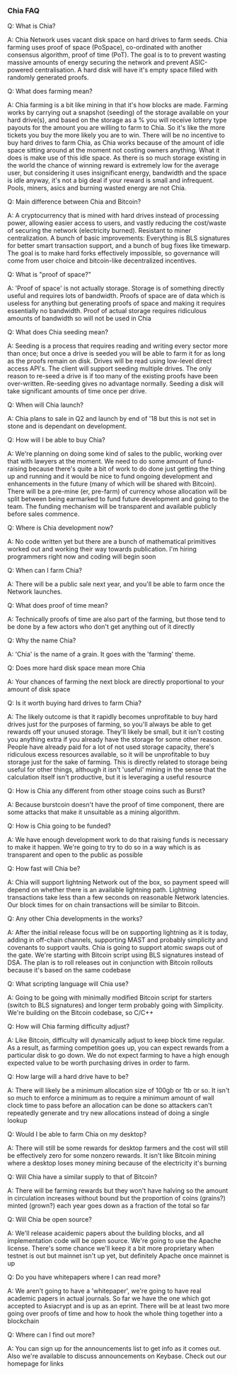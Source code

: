 ### Chia FAQ
Q: What is Chia?

A: Chia Network uses vacant disk space on hard drives to farm seeds. Chia farming uses proof of space (PoSpace), co-ordinated with another consensus algorithm, proof of time (PoT). The goal is to to prevent wasting massive amounts of energy securing the network and prevent ASIC-powered centralisation. A hard disk will have it's empty space filled with randomly generated proofs.



Q: What does farming mean?

A: Chia farming is a bit like mining in that it's how blocks are made. Farming works by carrying out a snapshot (seeding) of the storage available on your hard drive(s), and based on the storage as a % you will receive lottery type payouts for the amount you are willing to farm to Chia. So it's like the more tickets you buy the more likely you are to win. There will be no incentive to buy hard drives to farm Chia, as Chia works because of the amount of idle space sitting around at the moment not costing owners anything. What it does is make use of this idle space. As there is so much storage existing in the world the chance of winning reward is extremely low for the average user, but considering it uses insignificant energy, bandwidth and the space is idle anyway, it's not a big deal if your reward is small and infrequent. Pools, miners, asics and burning wasted energy are not Chia.



Q: Main difference between Chia and Bitcoin?

A: A cryptocurrency that is mined with hard drives instead of processing power, allowing easier access to users, and vastly reducing the cost/waste of securing the network (electricity burned).  Resistant to miner centralization. A bunch of basic improvements: Everything is BLS signatures for better smart transaction support, and a bunch of bug fixes like timewarp. The goal is to make hard forks effectively impossible, so governance will come from user choice and bitcoin-like decentralized incentives.



Q: What is "proof of space?"

A: 'Proof of space' is not actually storage. Storage is of something directly useful and requires lots of bandwidth. Proofs of space are of data which is useless for anything but generating proofs of space and making it requires essentially no bandwidth. Proof of actual storage requires ridiculous amounts of bandwidth so will not be used in Chia



Q: What does Chia seeding mean?

A: Seeding is a process that requires reading and writing every sector more than once; but once a drive is seeded you will be able to farm it for as long as the proofs remain on disk. Drives will be read using low-level direct access API's. The client will support seeding multiple drives. The only reason to re-seed a drive is if too many of the existing proofs have been over-written. Re-seeding gives no advantage normally. Seeding a disk will take significant amounts of time once per drive.



Q: When will Chia launch?

A: Chia plans to sale in Q2 and launch by end of '18 but this is not set in stone and is dependant on development.



Q: How will I be able to buy Chia?

A: We're planning on doing some kind of sales to the public, working over that with lawyers at the moment. We need to do some amount of fund-raising because there's quite a bit of work to do done just getting the thing up and running and it would be nice to fund ongoing development and enhancements in the future (many of which will be shared with Bitcoin). There will be a pre-mine (er, pre-farm) of currency whose allocation will be split between being earmarked to fund future development and going to the team. The funding mechanism will be transparent and available publicly before sales commence.



Q: Where is Chia development now?

A: No code written yet but there are a bunch of mathematical primitives worked out and working their way towards publication. I'm hiring programmers right now and coding will begin soon



Q: When can I farm Chia?

A: There will be a public sale next year, and you'll be able to farm once the Network launches.



Q: What does proof of time mean?

A: Technically proofs of time are also part of the farming, but those tend to be done by a few actors who don't get anything out of it directly



Q: Why the name Chia?

A: 'Chia' is the name of a grain. It goes with the 'farming' theme. 



Q: Does more hard disk space mean more Chia

A: Your chances of farming the next block are directly proportional to your amount of disk space



Q: Is it worth buying hard drives to farm Chia?

A: The likely outcome is that it rapidly becomes unprofitable to buy hard drives just for the purposes of farming, so you'll always be able to get rewards off your unused storage. They'll likely be small, but it isn't costing you anything extra if you already have the storage for some other reason. People have already paid for a lot of not used storage capacity, there's ridiculous excess resources available, so it will be unprofitable to buy storage just for the sake of farming. This is directly related to storage being useful for other things, although it isn't 'useful' mining in the sense that the calculation itself isn't productive, but it is leveraging a useful resource



Q: How is Chia any different from other stoage coins such as Burst?

A: Because burstcoin doesn't have the proof of time component, there are some attacks that make it unsuitable as a mining algorithm.



Q: How is Chia  going to be funded?

A: We have enough development work to do that raising funds is necessary to make it happen. We're going to try to do so in a way which is as transparent and open to the public as possible



Q: How fast will Chia be?

A: Chia will support lightning Network out of the box, so payment speed will depend on whether there is an available lightning path. Lightning transactions take less than a few seconds on reasonable Network latencies. Our block times for on chain transactions will be similar to Bitcoin.



Q: Any other Chia developments in the works?

A: After the initial release focus will be on supporting lightning as it is today, adding in off-chain channels, supporting MAST and probably simplicity and covenants to support vaults. Chia is going to support atomic swaps out of the gate. We're starting with Bitcoin script using BLS signatures instead of DSA. The plan is to roll releases out in conjunction with Bitcoin rollouts because it's based on the same codebase



Q: What scripting language will Chia use?

A: Going to be going with minimally modified Bitcoin script for starters (switch to BLS signatures) and longer term probably going with Simplicity. We're building on the Bitcoin codebase, so C/C++



Q: How will Chia farming difficulty adjust?

A: Like Bitcoin, difficulty will dynamically adjust to keep block time regular. As a result, as farming competition goes up, you can expect rewards from a particular disk to go down. We do not expect farming to have a high enough expected value to be worth purchasing drives in order to farm.



Q: How large will a hard drive have to be?

A: There will likely be a minimum allocation size of 100gb or 1tb or so. It isn't so much to enforce a minimum as to require a minimum amount of wall clock time to pass before an allocation can be done so attackers can't repeatedly generate and try new allocations instead of doing a single lookup



Q: Would I be able to farm Chia on my desktop?

A: There will still be some rewards for desktop farmers and the cost will still be effectively zero for some nonzero rewards. It isn't like Bitcoin mining where a desktop loses money mining because of the electricity it's burning



Q: Will Chia have a similar supply to that of Bitcoin?

A: There will be farming rewards but they won't have halving so the amount in circulation increases without bound but the proportion of coins (grains?) minted (grown?) each year goes down as a fraction of the total so far



Q: Will Chia be open source?

A: We'll release acaidemic papers about the building blocks, and all implementation code will be open source. We're going to use the Apache license. There's some chance we'll keep it a bit more proprietary when testnet is out but mainnet isn't up yet, but definitely Apache once mainnet is up



Q: Do you have whitepapers where I can read more?

A: We aren't going to have a 'whitepaper', we're going to have real academic papers in actual journals. So far we have the one which got accepted to Asiacrypt and is up as an eprint. There will be at least two more going over proofs of time and how to hook the whole thing together into a blockchain



Q: Where can I find out more?

A: You can sign up for the announcements list to get info as it comes out. Also we're available to discuss announcements on Keybase. Check out our homepage for links



